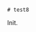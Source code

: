                                                                                                                                                                                                                                                                                                                                                                                                                                                                                                                                                                                                                                                                      # test8

Init.

